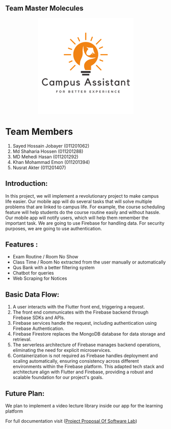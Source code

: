 ## Team Master Molecules

<img src="img/image.png" alt="Image Description" width="300" height="300" style="display: block; margin: auto;">




# Team Members
1. Sayed Hossain Jobayer (011201062)
2. Md Shaharia Hossen (011201288)
3. MD Mehedi Hasan (011201292) 
4. Khan Mohammad Emon (011201394)
5. Nusrat Akter (011201407)


##  Introduction:
In this project, we will implement a revolutionary project to make campus life easier. Our mobile app will do several tasks that will solve multiple problems that are linked to campus life. For example, the course scheduling feature will help students do the course routine easily and without hassle. Our mobile app will notify users, which will help them remember the important task. We are going to use Firebase for handling data. For security purposes, we are going to use authentication. 

## Features :
- Exam Routine / Room No Show
- Class Time / Room No extracted from the user manually or automatically
- Qus Bank with a better filtering system
- Chatbot for queries
- Web Scraping for Notices

## Basic Data Flow:
1. A user interacts with the Flutter front end, triggering a request.
2. The front end communicates with the Firebase backend through Firebase SDKs and APIs.
3. Firebase services handle the request, including authentication using Firebase Authentication.
4. Firebase Firestore replaces the MongoDB database for data storage and retrieval.
5. The serverless architecture of Firebase manages backend operations, eliminating the need for explicit microservices.
6. Containerization is not required as Firebase handles deployment and scaling automatically, ensuring consistency across different environments within the Firebase platform.
This adapted tech stack and architecture align with Flutter and Firebase, providing a robust and scalable foundation for our project's goals.


## Future Plan:
We plan to implement a video lecture library inside our app for the learning platform



For full documentation visit ([Project Proposal Of Software Lab](https://github.com/KhanMohammadEmon/software_lab/blob/3e9e69aa568d92f4bf949adefbd9d1bd309f6b0a/img/Project%20Proposal%20Of%20Software%20Lab.docx))
